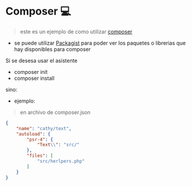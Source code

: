 # Composer  💻 

> este es un ejemplo de como utilizar [composer](https://getcomposer.org "composer") 

- se puede utilizar  [Packagist](https://packagist.org "Packagist") para poder ver los paquetes  o librerias que hay disponibles para composer

Si se desesa usar el asistente 

- composer init 
- composer install 

sino: 

- ejemplo: 
> en archivo de composer.json

````json
{
    "name": "cathy/text",
    "autoload": {
        "psr-4": {
            "Text\\": "src/"
        },
        "files": [
            "src/herlpers.php"
        ]
    }
}
````